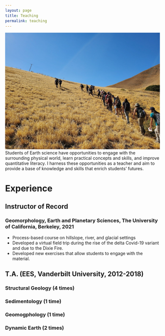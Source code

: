 ```yaml
---
layout: page
title: Teaching
permalink: teaching
---
```

![](classPhoto.jpg)
Students of Earth science have opportunities to engage with the surrounding physical world, learn practical concepts and skills, and improve quantitative literacy. I harness these opportunities as a teacher and aim to provide a base of knowledge and skills that enrich students’ futures.
# Experience

## Instructor of Record
### Geomorphology, Earth and Planetary Sciences, The University of California, Berkeley, 2021
- Process-based course on hillslope, river, and glacial settings
- Developed a virtual field trip during the rise of the delta Covid-19 variant and due to the Dixie Fire.
- Developed new exercises that allow students to engage with the material.

## T.A. (EES, Vanderbilt University, 2012-2018)
### Structural Geology (4 times)
### Sedimentology (1 time)
### Geomogphology (1 time)
### Dynamic Earth (2 times)
